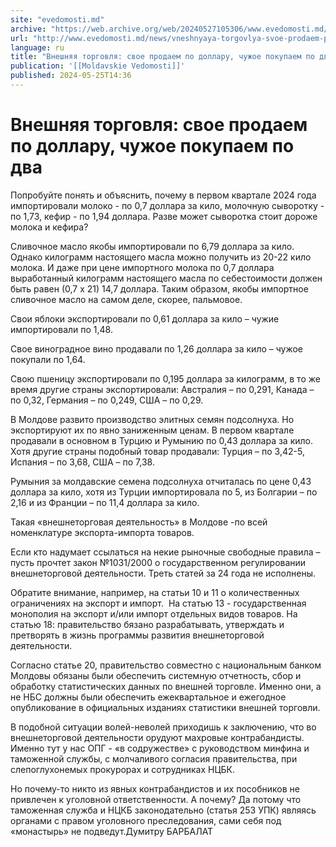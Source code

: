 ```yaml
---
site: "evedomosti.md"
archive: "https://web.archive.org/web/20240527105306/www.evedomosti.md/news/vneshnyaya-torgovlya-svoe-prodaem-po-dollaru-chuzhoe-pokupae"
url: "http://www.evedomosti.md/news/vneshnyaya-torgovlya-svoe-prodaem-po-dollaru-chuzhoe-pokupae"
language: ru
title: "Внешняя торговля: свое продаем по доллару, чужое покупаем по два"
publication: '[[Moldavskie Vedomosti]]'
published: 2024-05-25T14:36
---
```


# Внешняя торговля: свое продаем по доллару, чужое покупаем по два

Попробуйте понять и объяснить, почему в первом квартале 2024 года импортировали молоко - по 0,7 доллара за кило, молочную сыворотку - по 1,73, кефир - по 1,94 доллара. Разве может сыворотка стоит дороже молока и кефира?

Сливочное масло якобы импортировали по 6,79 доллара за кило. Однако килограмм настоящего масла можно получить из 20-22 кило молока. И даже при цене импортного молока по 0,7 доллара выработанный килограмм настоящего масла по себестоимости должен быть равен (0,7 х 21) 14,7 доллара. Таким образом, якобы импортное сливочное масло на самом деле, скорее, пальмовое.

Свои яблоки экспортировали по 0,61 доллара за кило – чужие импортировали по 1,48.

Свое виноградное вино продавали по 1,26 доллара за кило – чужое покупали по 1,64.

Свою пшеницу экспортировали по 0,195 доллара за килограмм, в то же время другие страны экспортировали: Австралия – по 0,291, Канада – по 0,32, Германия – по 0,249, США – по 0,29.

В Молдове развито производство элитных семян подсолнуха. Но экспортируют их по явно заниженным ценам. В первом квартале продавали в основном в Турцию и Румынию по 0,43 доллара за кило. Хотя другие страны подобный товар продавали: Турция – по 3,42-5, Испания – по 3,68, США – по 7,38.

Румыния за молдавские семена подсолнуха отчиталась по цене 0,43 доллара за кило, хотя из Турции импортировала по 5, из Болгарии – по 2,16 и из Франции – по 11,4 доллара за кило.

Такая «внешнеторговая деятельность» в Молдове -по всей номенклатуре экспорта-импорта товаров.

Если кто надумает ссылаться на некие рыночные свободные правила – пусть прочтет закон №1031/2000 о государственном регулировании внешнеторговой деятельности. Треть статей за 24 года не исполнены.

Обратите внимание, например, на статьи 10 и 11 о количественных ограничениях на экспорт и импорт.  На статью 13 - государственная монополия на экспорт и/или импорт отдельных видов товаров. На статью 18: правительство бязано разрабатывать, утверждать и претворять в жизнь программы развития внешнеторговой деятельности.

Согласно статье 20, правительство совместно с национальным банком Молдовы обязаны были обеспечить системную отчетность, сбор и обработку статистических данных по внешней торговле. Именно они, а не НБС должны были обеспечить ежеквартальное и ежегодное опубликование в официальных изданиях статистики внешней торговли.

В подобной ситуации волей-неволей приходишь к заключению, что во внешнеторговой деятельности орудуют махровые контрабандисты. Именно тут у нас ОПГ - «в содружестве» с руководством минфина и таможенной службы, с молчаливого согласия правительства, при слепоглухонемых прокурорах и сотрудниках НЦБК.

Но почему-то никто из явных контрабандистов и их пособников не привлечен к уголовной ответственности. А почему? Да потому что таможенная служба и НЦКБ законодательно (статья 253 УПК) являясь органами с правом уголовного преследования, сами себя под «монастырь» не подведут.Думитру БАРБАЛАТ